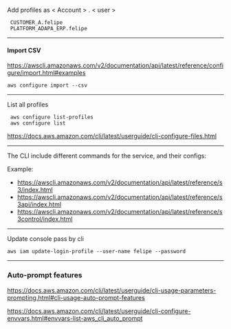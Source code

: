 Add profiles as < Account > . < user >
``` 
 CUSTOMER_A.felipe
 PLATFORM_ADAPA_ERP.felipe
 ```

---

#### Import CSV

https://awscli.amazonaws.com/v2/documentation/api/latest/reference/configure/import.html#examples

```
aws configure import --csv
```

---

List all profiles
```
 aws configure list-profiles
 aws configure list
```
 
https://docs.aws.amazon.com/cli/latest/userguide/cli-configure-files.html

---

The CLI include different commands for the service, and their configs:

Example:
  * https://awscli.amazonaws.com/v2/documentation/api/latest/reference/s3/index.html
  * https://awscli.amazonaws.com/v2/documentation/api/latest/reference/s3api/index.html
  * https://awscli.amazonaws.com/v2/documentation/api/latest/reference/s3control/index.html



---

Update console pass by cli

```
aws iam update-login-profile --user-name felipe --password
```


---

### Auto-prompt features

https://docs.aws.amazon.com/cli/latest/userguide/cli-usage-parameters-prompting.html#cli-usage-auto-prompt-features

https://docs.aws.amazon.com/cli/latest/userguide/cli-configure-envvars.html#envvars-list-aws_cli_auto_prompt

